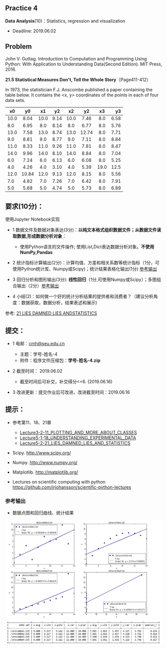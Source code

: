 ## Practice 4

**Data Analysis**(10)：Statistics, regression and visualization

* Deadline: 2019.06.02

## Problem

John V. Guttag. Introduction to Computation and Programming Using Python: With Application to Understanding Data(Second Edition). MIT Press, 2016. 

**21.5 Statistical Measures Don't, Tell the Whole Story**（Page411-412） 
  
In 1973, the statistician F.J. Anscombe published a paper containing the table below. It contains the <x, y> coordinates of the points in each of four data sets.

|x0 |y0|x1|y2|x2|y2|x3|y3|
| ---- |:------:| :------:| :------:|  :------:| :------:| :------:|  ----:|
|10.0|	8.04 |	10.0|	9.14 |	10.0 	|7.46	|8.0    |6.58|
|8.0| 	6.95 |	8.0 |	8.14 |	8.0     |6.77	|8.0    |5.76|
|13.0| 	7.58 |	13.0|	8.74 |	13.0    |12.74	|8.0    |7.71|
|9.0|	8.81 |	9.0 |	8.77 |	9.0     |7.11	|8.0    |8.84|
|11.0| 	8.33 |	11.0|	9.26|	11.0    |7.81	|8.0    |8.47|
|14.0| 	9.96 |	14.0|	8.10 |	14.0    |8.84	|8.0    |7.04|
|6.0|	7.24 |	6.0 |	6.13 |	6.0     |6.08	|8.0 	|5.25|
|4.0| 	4.26 |	4.0 |	3.10| 	4.0     |5.39	|19.0 	|12.5|
|12.0|	10.84| 	12.0| 	9.13| 	12.0    |8.15	|8.0 	|5.56|
|7.0| 	4.82 | 	7.0 |	7.26| 	7.0     |6.42	|8.0 	|7.91|
|5.0| 	5.68 | 	5.0 | 	4.74| 	5.0     |5.73	|8.0 	|6.89|

## 要求(10分)：

使用Jupyter Notebook实现 
  
* 1 数据文件及数据对象表达(3分)：**以纯文本格式组织数据文件；从数据文件读取数据,形成数据分析对象**：

   * 使用Python语言的文件操作; 使用List,Dict表达数据分析对象。**不使用NumPy,Pandas**

* 2 统计指标计算输出(2分)：计算均值、方差和相关系数等统计指标（1分，可使用Python统计库、Numpy或Scipy)；统计结果表格化输出(1分) [参考输出](#参考输出)

* 3 回归分析和图形输出(3分): **线性回归**（1分,可使用Numpy或Scipy）；多图组合输出（2分）[参考输出](#参考输出)

* 4 小结(2)：如何做一个好的统计分析结果的提供者和消费者？（建议分析角度：数据获取，数据分析，结果表述和展示)


参考: [21 LIES DAMNED LIES ANDSTATISTICS](http://nbviewer.ipython.org/github/PySEE/home/tree/S2019/notebook/Lecture5-2-21_LIES_DAMNED_LIES_AND_STATISTICS.ipynb)

## 提交：

* 1 电邮：cmh@seu.edu.cn 
  * 主题：学号-姓名-4
  * 附件：程序文件压缩包：**学号-姓名-4.zip**

* 2 截至时间： 2019.06.02
  *  截至时间后可补交，补交得分<=6. (2019.06.16)

* 3  改进更新：提交作业后可改进，改进截至时间：2019.06.16

## 提示：

* 参考第11、18、21章

  * [Lecture3-2-11_PLOTTING_AND_MORE_ABOUT_CLASSES](http://nbviewer.ipython.org/github/PySEE/home/tree/S2019/notebook/Lecture3-2-11_PLOTTING_AND_MORE_ABOUT_CLASSES.ipynb)
  * [Lecture5-1-18_UNDERSTANDING_EXPERIMENTAL_DATA](http://nbviewer.ipython.org/github/PySEE/home/tree/S2019/notebook/Lecture5-1-18_UNDERSTANDING_EXPERIMENTAL_DATA.ipynb)
  * [Lecture5-2-21_LIES_DAMNED_LIES_AND_STATISTICS](http://nbviewer.ipython.org/github/PySEE/home/tree/S2019/notebook/Lecture5-2-21_LIES_DAMNED_LIES_AND_STATISTICS.ipynb)

* Scipy. http://www.scipy.org/
  
* Numpy. http://www.numpy.org/
  
* Matplotlib.  http://matplotlib.org/

* Lectures on scientific computing with python https://github.com/jrjohansson/scientific-python-lectures

### 参考输出

* 数据点图和回归曲线、统计结果

![参考输出](p4output.jpg)

